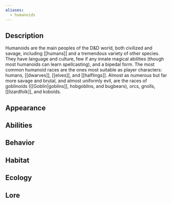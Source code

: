 ```yaml
---
aliases:
  - humanoids
---
```

## Description
Humanoids are the main peoples of the D&D world, both civilized and savage, including [[humans]] and a tremendous variety of other species. They have language and culture, few if any innate magical abilities (though most humanoids can learn spellcasting), and a bipedal form. The most common humanoid races are the ones most suitable as player characters: humans, [[dwarves]], [[elves]], and [[halflings]]. Almost as numerous but far more savage and brutal, and almost uniformly evil, are the races of goblinoids ([[Goblin|goblins]], hobgoblins, and bugbears), orcs, gnolls, [[lizardfolk]], and kobolds.
## Appearance

## Abilities

## Behavior

## Habitat

## Ecology

## Lore

